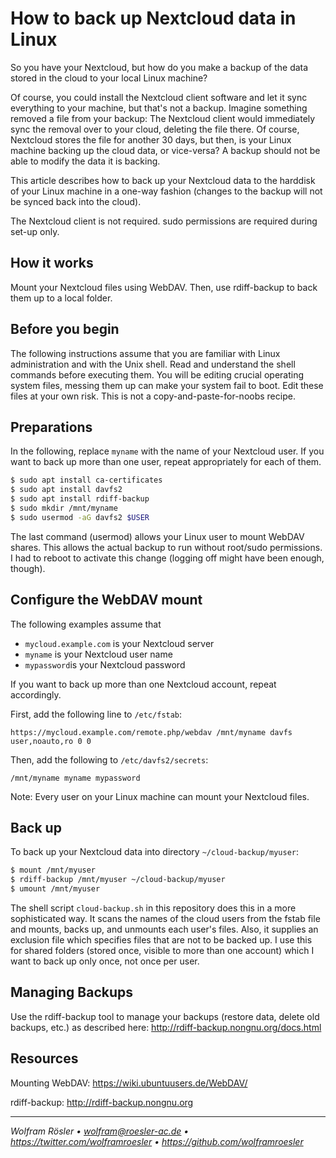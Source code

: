 # How to back up Nextcloud data in Linux

So you have your Nextcloud, but how do you make a backup of the data stored in the cloud to your local Linux machine?

Of course, you could install the Nextcloud client software and let it sync everything to your machine, but that's not a backup. Imagine something removed a file from your backup: The Nextcloud client would immediately sync the removal over to your cloud, deleting the file there. Of course, Nextcloud stores the file for another 30 days, but then, is your Linux machine backing up the cloud data, or vice-versa? A backup should not be able to modify the data it is backing.

This article describes how to back up your Nextcloud data to the harddisk of your Linux machine in a one-way fashion (changes to the backup will not be synced back into the cloud).

The Nextcloud client is not required. sudo permissions are required during set-up only.

## How it works

Mount your Nextcloud files using WebDAV. Then, use rdiff-backup to back them up to a local folder.

## Before you begin

The following instructions assume that you are familiar with Linux administration and with the Unix shell. Read and understand the shell commands before executing them. You will be editing crucial operating system files, messing them up can make your system fail to boot. Edit these files at your own risk. This is not a copy-and-paste-for-noobs recipe.

## Preparations

In the following, replace `myname` with the name of your Nextcloud user. If you want to back up more than one user, repeat appropriately for each of them.

```sh
$ sudo apt install ca-certificates
$ sudo apt install davfs2
$ sudo apt install rdiff-backup
$ sudo mkdir /mnt/myname
$ sudo usermod -aG davfs2 $USER
```

The last command (usermod) allows your Linux user to mount WebDAV shares. This allows the actual backup to run without root/sudo permissions. I had to reboot to activate this change (logging off might have been enough, though).

## Configure the WebDAV mount

The following examples assume that

* `mycloud.example.com` is your Nextcloud server
* `myname` is your Nextcloud user name
* `mypassword`is your Nextcloud password

If you want to back up more than one Nextcloud account, repeat accordingly.

First, add the following line to `/etc/fstab`:

```
https://mycloud.example.com/remote.php/webdav /mnt/myname davfs user,noauto,ro 0 0
```

Then, add the following to `/etc/davfs2/secrets`:

```
/mnt/myname myname mypassword
```

Note: Every user on your Linux machine can mount your Nextcloud files.

## Back up

To back up your Nextcloud data into directory `~/cloud-backup/myuser`:

```sh
$ mount /mnt/myuser
$ rdiff-backup /mnt/myuser ~/cloud-backup/myuser
$ umount /mnt/myuser
```

The shell script `cloud-backup.sh` in this repository does this in a more sophisticated way. It scans the names of the cloud users from the fstab file and mounts, backs up, and unmounts each user's files. Also, it supplies an exclusion file which specifies files that are not to be backed up. I use this for shared folders (stored once, visible to more than one account) which I want to back up only once, not once per user.

## Managing Backups

Use the rdiff-backup tool to manage your backups (restore data, delete old backups, etc.) as described here: http://rdiff-backup.nongnu.org/docs.html

## Resources

Mounting WebDAV: https://wiki.ubuntuusers.de/WebDAV/

rdiff-backup: http://rdiff-backup.nongnu.org

---
*Wolfram Rösler • wolfram@roesler-ac.de • https://twitter.com/wolframroesler • https://github.com/wolframroesler*
